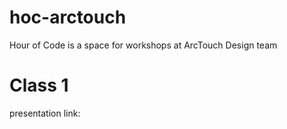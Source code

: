 # hoc-arctouch
Hour of Code is a space for workshops at ArcTouch Design team

# Class 1
presentation link: 

